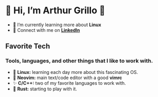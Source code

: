 
# 👋 Hi, I’m Arthur Grillo 🦗

- 🌱 I’m currently learning more about **Linux**
- 🤝 Connect with me on **[LinkedIn](https://www.linkedin.com/in/arthur-grillo-queiroz-cabral/)**

## Favorite Tech

### Tools, languages, and other things that I like to work with.
- 🐧 **Linux:** learning each day more about this fascinating OS.
- 📝 **Neovim:** main text/code editor with a good **vimrc**
- ✨ **C/C++:** two of my favorite languages to work with.
- 🦀 **Rust:** starting to play with it.
